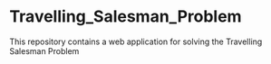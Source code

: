# Travelling_Salesman_Problem
This repository contains a web application for solving the Travelling Salesman Problem
